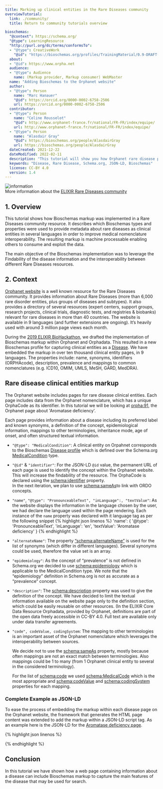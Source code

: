 ```yaml
---
title: Marking up clinical entities in the Rare Diseases community
overviewTutorial:
  link: ./community/
  title: Return to community tutorials overview

bioschemas:
  "@context": https://schema.org/
  "@type": LearningResource
  "http://purl.org/dc/terms/conformsTo":
  - "@type": CreativeWork
    "@id": "https://bioschemas.org/profiles/TrainingMaterial/0.9-DRAFT-2020_12_08/"
  about:
  - "@id": https://www.orpha.net
  audience:
  - "@type": Audience
    name: (Markup provider, Markup consumer) WebMaster
  name: "Adding Bioschemas to the Orphanet website"
  author:
  - "@type": Person
    name: "Marc Hanauer"
    "@id": https://orcid.org/0000-0002-6758-2506
    url: https://orcid.org/0000-0002-6758-2506
  contributor:
  - "@type": Person
    name: "Celine Rousselot"
    "@id": http://www.orphanet-france.fr/national/FR-FR/index/equipe/
    url: http://www.orphanet-france.fr/national/FR-FR/index/equipe/
  - "@type": Person
    name: "Alasdair Gray"
    "@id": https://bioschemas.org/people/AlasdairGray
    url: https://bioschemas.org/people/AlasdairGray
  dateCreated: 2021-12-22
  dateModified: 2022-02-11
  description: "This tutorial will show you how Orphanet rare disease pages were annotated with Bioschemas."
  keywords: "Disease, Rare Disease, Schema.org, JSON-LD, Bioschemas"
  license: CC-BY 4.0
  version: 1.4
---
```


<div class="col d-flex align-items-start rounded p-4 mb-4 mt-3 shadow">
  <img class="align-self-center me-3" src="{{ '/tutorials/images/information_mark.png' | relative_url }}" alt="information">
  <div>
      More information about the <a href="https://elixir-europe.org/communities/rare-diseases" target="_blank">ELIXIR Rare Diseases community</a>
  </div>
</div> 

## 1. Overview

This tutorial shows how Bioschemas markup was implemented in a Rare Diseases community resource. It describes which Bioschemas types and properties were used to provide metadata about rare diseases as clinical entities in several languages in order to improve medical nomenclature interoperability.  The resulting markup is machine processable enabling others to consume and exploit the data.

The main objective of the Bioschemas implementation was to leverage the Findability of the disease information and the interoperability between different Rare Diseases resources.

## 2. Context

[Orphanet website](https://www.orpha.net) is a well known resource for the Rare Diseases community. It provides information about Rare Diseases (more than 6,000 rare disorder entities, plus groups of diseases and subtypes). It also provides a directory of several resources (expert centers, support groups, research projects, clinical trials, diagnostic tests, and registries & biobanks) relevant for rare diseases in more than 40 countries. The website is available in 9 languages (and further extensions are ongoing). It’s heavily used with around 3 million page views each month.

During the [2019 ELIXIR BioHackathon](https://2019.biohackathon-europe.org/), we drafted the implementation of Bioschemas markup within Orphanet and Orphadata. This resulted in a new Bioschemas profile for capturing clinical entities as a [Disease](https://bioschemas.org/profiles/Disease/). We have embedded the markup in over ten thousand clinical entity pages, in 9 languages. The properties include: name, synonyms, identifiers (ORPHAcode), description, prevalence and mappings to common nomenclatures (e.g. ICD10, OMIM, UMLS, MeSH, GARD, MedDRA).

## Rare disease clinical entities markup

The Orphanet website includes pages for rare disease clinical entities. Each page includes data from the Orphanet nomenclature, which has a unique OrphaCode as its identifier. In this tutorial we will be looking at [orpha:91](https://www.orpha.net/consor/cgi-bin/OC_Exp.php?lng=en&Expert=91), the Orphanet page about 'Aromatase deficiency'.

Each page provides information about a disease including its preferred label and known synonyms, a definition of the concept, epidemiological information, mappings to other terminologies, inheritance mode, age of onset, and often structured textual information.

- `"@type": "MedicalCondition"`:
  A clinical entity on Orpahnet corresponds to the Bioschemas [Disease profile](https://bioschemas.org/profiles/Disease/) which is defined over the Schema.org [MedicalCondition](https://schema.org/MedicalCondition) type.

- `"@id"` & `"identifier"`:
  For the JSON-LD `@id` value, the permanent URL of each page is used to identify the concept within the Orphanet website. This will increase the findability of the resource. The OrphaCode is declared using the [schema:identifier](https://schema.org/identifier) property.  
  In the next iteration, we plan to use [schema:sameAs](https://schema.org/sameAs)to link with ORDO concepts.

- `"name"`,  `"@type": "PronounceableText", "inLanguage":, "textValue"`:
  As the website displays the information in the language chosen by the user, we had declare the language used within the page rendering. Each instance of the `name` property was declared with it language tag as per the following snippet
  {% highlight json linenos %}
    'name': {
      '@type': 'PronounceableText',
      'inLanguage': 'en',
      'textValue': 'Aromatase deficiency'
    }
  {% endhighlight %}

- `"alternateName"`:
  The property [“schema:alternateName”](https://schema.org/alternateName) is used for the list of synonyms (which differ in different languages). Several synonyms could be used, therefore the value set is an array.

- `"epidemiology"`:
  As the concept of “prevalence” is not defined in Schema.org we decided to use [schema:epidemiology](https://schema.org/epidemiology) which is applicable to the MedicalCondition type. We note that the “epidemiology” definition in Schema.org is not as accurate as a “prevalence” concept.

- `"description"`:
  The [schema:description](https://schema.org/description) property was used to give the definition of the concept. We have decided to limit the textual information available on the website page only to the definition section, which could be easily reusable on other resources. (In the ELIXIR Core Data Resource Orphadata, provided by Orphanet, definitions are part of the open data freely accessible in CC-BY 4.0. Full text are available only under data transfer agreements.

- `"code", codeValue, codingSystem`:
  The mapping to other terminologies is an important asset of the Orphanet nomenclature which leverages the interoperability between sources.

  We decide not to use the [schema:sameAs](https://schema.org/sameAs) property, mostly because often mappings are not an exact match between terminologies. Also mappings could be 1 to many (from 1 Orphanet clinical entity to several in the considered terminology).

  For the list of [schema:code](https://schema.org/code) we used [schema:MedicalCode](https://schema.org/MedicalCode) which is the most appropriate and [schema:codeValue](https://schema.org/codeValue) and [schema:codingSystem](https://schema.org/codingSystem) properties for each mapping.

### Complete Example as JSON-LD
To ease the process of embedding the markup within each disease page on the Orphanet website, the framework that generates the HTML page content was extended to add the markup within a JSON-LD script tag.
As an example here is the JSON-LD for the [Aromatase deficiency page](https://www.orpha.net/consor/cgi-bin/OC_Exp.php?lng=en&Expert=91).

{% highlight json linenos %}
<script type="application/ld+json">
{
  "@context": "http://schema.org/",
  "@type": "MedicalCondition",
  "@id": "http://www.orpha.net/consor/cgi-bin/OC_Exp.php?lng=en&Expert=91",
  "identifier": "91",
  "name": {
    "@type": "PronounceableText",
    "inLanguage": "EN",
    "textValue": "Aromatase deficiency"
  },
  "alternateName": [
    "Congenital estrogen deficiency"
  ],
  "epidemiology": "Prevalence : <1 / 1 000 000",
  "code": [
    {
      "@type": "MedicalCode",
      "codeValue": "ORPHA:91",
      "codingSystem": "ORPHAcode"
    },
    {
      "@type": "MedicalCode",
      "codeValue": "E25.8",
      "codingSystem": "ICD-10"
    },
    {
      "@type": "MedicalCode",
      "codeValue": "613546",
      "codingSystem": "OMIM"
    },
    {
      "@type": "MedicalCode",
      "codeValue": "C0853662",
      "codingSystem": "UMLS"
    },
    {
      "@type": "MedicalCode",
      "codeValue": "C0878680",
      "codingSystem": "UMLS"
    },
    {
      "@type": "MedicalCode",
      "codeValue": "C1960539",
      "codingSystem": "UMLS"
    },
    {
      "@type": "MedicalCode",
      "codeValue": "C537436",
      "codingSystem": "MeSH"
    },
    {
      "@type": "MedicalCode",
      "codeValue": "365",
      "codingSystem": "GARD"
    }
  ],
  "description": "A rare disorder that disrupts the synthesis of estradiol, resulting in hirsutism of mothers during gestation of an affected child; pseudohermaphroditism and virilization in women; and tall stature, osteoporosis and obesity in men."
}
</script>
{% endhighlight %}

## Conclusion

In this tutorial we have shown how a web page containing information about a disease can include Bioschemas markup to capture the main features of the disease that may be used for search.
